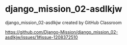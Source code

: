 # django_mission_02-asdlkjw
django_mission_02-asdlkjw created by GitHub Classroom


https://github.com/Django-Mission/django_mission_02-asdlkjw/issues/1#issue-1208372510
